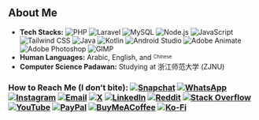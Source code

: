 ## About Me

- **Tech Stacks:** ![PHP](https://img.stackshare.io/service/991/hk8fzxlf8xy3js8ch3f4.png) ![Laravel](https://img.stackshare.io/service/1321/logo.png) ![MySQL](https://img.stackshare.io/service/1023/logo.png) ![Node.js](https://img.stackshare.io/service/1020/OYIaJ1KK.png) ![JavaScript](https://img.stackshare.io/service/1209/javascript.jpeg) ![Tailwind CSS](https://img.stackshare.io/service/10443/default_c06c6342e7b6e928383a5e37e9cb4019.png) ![Java](https://img.stackshare.io/service/1368/java.png) ![Kotlin](https://img.stackshare.io/service/10181/kotlin.png) ![Android Studio](https://img.stackshare.io/service/10429/70HGCY1R_400x400.png) ![Adobe Animate](https://img.stackshare.io/service/5484/default_5a099c92326b5c006ef3d168fc78f6c8.png) ![Adobe Photoshop](https://img.stackshare.io/service/5183/photoshop.png) ![GIMP](https://img.stackshare.io/service/3420/xsKkCPTK.jpg)
- **Human Languages:** Arabic, English, and <sup><sub>Chinese</sub></sup>  
- **Computer Science Padawan:** Studying at 浙江师范大学 (ZJNU)

### How to Reach Me (I don’t bite):  [![Snapchat](https://img.shields.io/badge/-FFFC00?style=square&logo=snapchat&logoColor=black)](https://snapchat.com/add/aboodki6)  [![WhatsApp](https://img.shields.io/badge/-25D366?style=square&logo=whatsapp&logoColor=white)](https://wa.me/8619708819040)  [![Instagram](https://img.shields.io/badge/-E4405F?style=square&logo=instagram&logoColor=white)](https://instagram.com/ak._.71)  [![Email](https://img.shields.io/badge/-D14836?style=square&logo=gmail&logoColor=white)](mailto:abdullah@syalux.com)  [![X](https://img.shields.io/badge/-000000?style=square&logo=x&logoColor=white)](https://x.com/ggak71)  [![LinkedIn](https://img.shields.io/badge/-0077B5?style=square&logo=linkedin&logoColor=white)](https://linkedin.com/in/abdullah-alraimi)  [![Reddit](https://img.shields.io/badge/-FF4500?style=square&logo=reddit&logoColor=white)](https://reddit.com/user/Al-rimi)  [![Stack Overflow](https://img.shields.io/badge/-FE7A16?style=square&logo=stack-overflow&logoColor=white)](https://stackoverflow.com/users/24881320)  [![YouTube](https://img.shields.io/badge/-FF0000?style=square&logo=youtube&logoColor=white)](https://youtube.com/@ak-71)  [![PayPal](https://img.shields.io/badge/-00457C?style=square&logo=paypal&logoColor=white)](https://paypal.me/rumaisaalrimi)  [![BuyMeACoffee](https://img.shields.io/badge/-ffdd00?style=square&logo=buy-me-a-coffee&logoColor=black)](https://buymeacoffee.com/alrimi)  [![Ko-Fi](https://img.shields.io/badge/-F16061?style=square&logo=ko-fi&logoColor=white)](https://ko-fi.com/alrimi)

